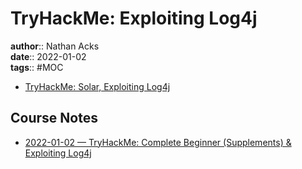 # TryHackMe: Exploiting Log4j

**author**:: Nathan Acks  
**date**:: 2022-01-02  
**tags**:: #MOC

* [TryHackMe: Solar, Exploiting Log4j](https://tryhackme.com/room/solar)

## Course Notes

* [2022-01-02 — TryHackMe: Complete Beginner (Supplements) & Exploiting Log4j](../log/2022-01-02-tryhackme-complete-beginner-supplements-and-exploiting-log4j.md)

